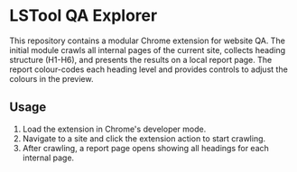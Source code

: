 # LSTool QA Explorer

This repository contains a modular Chrome extension for website QA. The initial module crawls all internal pages of the current site, collects heading structure (H1-H6), and presents the results on a local report page. The report colour-codes each heading level and provides controls to adjust the colours in the preview.

## Usage
1. Load the extension in Chrome's developer mode.
2. Navigate to a site and click the extension action to start crawling.
3. After crawling, a report page opens showing all headings for each internal page.
